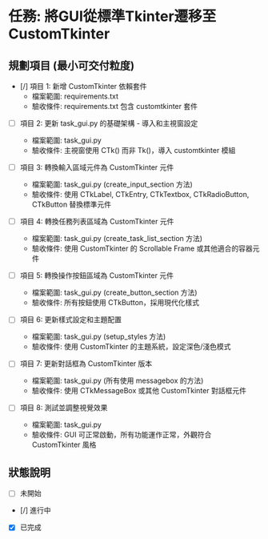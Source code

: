 # 任務: 將GUI從標準Tkinter遷移至CustomTkinter

## 規劃項目 (最小可交付粒度)

- [/] 項目 1: 新增 CustomTkinter 依賴套件
  - 檔案範圍: requirements.txt
  - 驗收條件: requirements.txt 包含 customtkinter 套件

- [ ] 項目 2: 更新 task_gui.py 的基礎架構 - 導入和主視窗設定
  - 檔案範圍: task_gui.py
  - 驗收條件: 主視窗使用 CTk() 而非 Tk()，導入 customtkinter 模組

- [ ] 項目 3: 轉換輸入區域元件為 CustomTkinter 元件
  - 檔案範圍: task_gui.py (create_input_section 方法)
  - 驗收條件: 使用 CTkLabel, CTkEntry, CTkTextbox, CTkRadioButton, CTkButton 替換標準元件

- [ ] 項目 4: 轉換任務列表區域為 CustomTkinter 元件
  - 檔案範圍: task_gui.py (create_task_list_section 方法)
  - 驗收條件: 使用 CustomTkinter 的 Scrollable Frame 或其他適合的容器元件

- [ ] 項目 5: 轉換操作按鈕區域為 CustomTkinter 元件
  - 檔案範圍: task_gui.py (create_button_section 方法)
  - 驗收條件: 所有按鈕使用 CTkButton，採用現代化樣式

- [ ] 項目 6: 更新樣式設定和主題配置
  - 檔案範圍: task_gui.py (setup_styles 方法)
  - 驗收條件: 使用 CustomTkinter 的主題系統，設定深色/淺色模式

- [ ] 項目 7: 更新對話框為 CustomTkinter 版本
  - 檔案範圍: task_gui.py (所有使用 messagebox 的方法)
  - 驗收條件: 使用 CTkMessageBox 或其他 CustomTkinter 對話框元件

- [ ] 項目 8: 測試並調整視覺效果
  - 檔案範圍: task_gui.py
  - 驗收條件: GUI 可正常啟動，所有功能運作正常，外觀符合 CustomTkinter 風格

## 狀態說明
- [ ] 未開始
- [/] 進行中
- [x] 已完成
